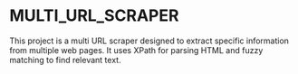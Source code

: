 # MULTI_URL_SCRAPER
This project is a multi URL scraper designed to extract specific information from multiple web pages. It uses XPath for parsing HTML and fuzzy matching to find relevant text.

